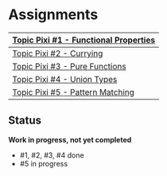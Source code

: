 # Assignments

| [Topic Pixi #1 - Functional Properties](https://datsoftlyngby.github.io/dat4sem2021spring/resources/216484f9-01-topic-pixi.pdf) |
| ------------------------------------------------------------ |
| [Topic Pixi #2 - Currying](https://datsoftlyngby.github.io/dat4sem2021spring/resources/6cb94abb-02-topic-pixi.pdf) |
| [Topic Pixi #3 - Pure Functions](https://datsoftlyngby.github.io/dat4sem2021spring/resources/d71c3447-03-topic-pixi.pdf) |
| [Topic Pixi #4 - Union Types](https://datsoftlyngby.github.io/dat4sem2021spring/resources/321825de-04-topic-pixi.pdf) |
| [Topic Pixi #5 - Pattern Matching](https://datsoftlyngby.github.io/dat4sem2021spring/resources/344e5f2a-05-topic-pixi.pdf) |

## Status

**Work in progress, not yet completed**

- #1, #2, #3, #4 done
- #5 in progress